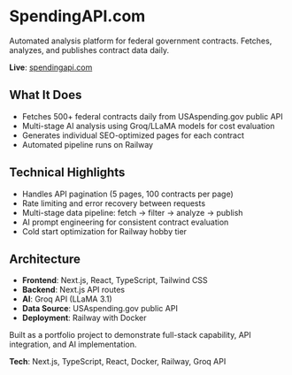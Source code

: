 # SpendingAPI.com

Automated analysis platform for federal government contracts. Fetches, analyzes, and publishes contract data daily.

**Live**: [spendingapi.com](https://spendingapi.com)

## What It Does

- Fetches 500+ federal contracts daily from USAspending.gov public API
- Multi-stage AI analysis using Groq/LLaMA models for cost evaluation
- Generates individual SEO-optimized pages for each contract
- Automated pipeline runs on Railway 

## Technical Highlights

- Handles API pagination (5 pages, 100 contracts per page)
- Rate limiting and error recovery between requests
- Multi-stage data pipeline: fetch → filter → analyze → publish
- AI prompt engineering for consistent contract evaluation
- Cold start optimization for Railway hobby tier

## Architecture

- **Frontend**: Next.js, React, TypeScript, Tailwind CSS
- **Backend**: Next.js API routes
- **AI**: Groq API (LLaMA 3.1)
- **Data Source**: USAspending.gov public API
- **Deployment**: Railway with Docker

Built as a portfolio project to demonstrate full-stack capability, API integration, and AI implementation.

**Tech**: Next.js, TypeScript, React, Docker, Railway, Groq API
